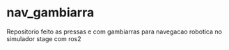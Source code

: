 # nav_gambiarra
Repositorio feito as pressas e com gambiarras para navegacao robotica no simulador stage com ros2
